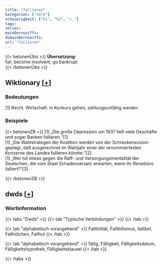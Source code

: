 ```yaml
---
title: "fallieren"
kategorien: ["Verb"]
schwierigkeit: ["k1", "h2", "r_"]
tags:
series:
mainDornseiffs:
domainDornseiffs:
url: "fallieren"
---
```


{{< betonenÜbs >}}
**Übersetzung:**  
fail, become insolvent, go bankrupt  
{{< /betonenÜbs >}}

## Wiktionary [[+](https://de.wiktionary.org/wiki/fallieren)]

### Bedeutungen
[1] Recht, Wirtschaft: in Konkurs gehen; zahlungsunfähig werden  

### Beispiele
{{< betonenZB >}}
[1] „Die große Depression um 1837 ließ viele Geschäfte und sogar Banken fallieren.“[1]  
[1] „Die Wahlstrategen der Koalition werden von der Schreckensvision geplagt, daß ausgerechnet im Wahljahr einer der renommiertesten Konzerne des Landes fallieren könnte.“[2]  
[1] „Wer tut etwas gegen die Raff- und Versorgungsmentalität der Deutschen, die vom Staat Schadensersatz erwarten, wenn ihr Reisebüro falliert?“[3]  

{{< /betonenZB >}}


## dwds [[+](https://www.dwds.de/wb/fallieren)]

### Wortinformation
{{< tabs "Dwds" >}}
{{< tab "Typische Verbindungen" >}}
{{< /tab >}}

{{< tab "alphabetisch vorangehend" >}}
Fallibilität, Fallibilismus, fallibel, Fallhütchen, Fallhut
{{< /tab >}}

{{< tab "alphabetisch vorangehend" >}}
fällig, Fälligkeit, Fälligkeitsdatum, Fälligkeitshypothek, Fälligkeitsklausel
{{< /tab >}}

{{< /tabs >}}

